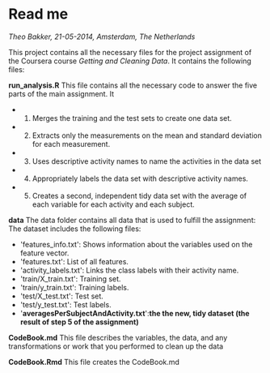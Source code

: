 Read me
========================================================
*Theo Bakker, 21-05-2014, Amsterdam, The Netherlands*

This project contains all the necessary files for the project assignment of the Coursera course *Getting and Cleaning Data*. It contains the following files:

**run_analysis.R** This file contains all the necessary code to answer the five parts of the main assignment. It
- 1. Merges the training and the test sets to create one data set.
- 2. Extracts only the measurements on the mean and standard deviation for each measurement. 
- 3. Uses descriptive activity names to name the activities in the data set
- 4. Appropriately labels the data set with descriptive activity names. 
- 5. Creates a second, independent tidy data set with the average of each variable for each activity and each subject. 

**data** The data folder contains all data that is used to fulfill the assignment:
The dataset includes the following files:
- 'features_info.txt': Shows information about the variables used on the feature vector.
- 'features.txt': List of all features.
- 'activity_labels.txt': Links the class labels with their activity name.
- 'train/X_train.txt': Training set.
- 'train/y_train.txt': Training labels.
- 'test/X_test.txt': Test set.
- 'test/y_test.txt': Test labels.
- '**averagesPerSubjectAndActivity.txt**':**the the new, tidy dataset (the result of step 5 of the assignment)** 

**CodeBook.md** This file describes the variables, the data, and any transformations or work that you performed to clean up the data

**CodeBook.Rmd** This file creates the CodeBook.md
